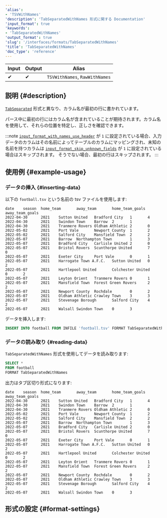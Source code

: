 ```yaml
---
'alias':
- 'TSVWithNames'
'description': 'TabSeparatedWithNames 形式に関する Documentation'
'input_format': true
'keywords':
- 'TabSeparatedWithNames'
'output_format': true
'slug': '/interfaces/formats/TabSeparatedWithNames'
'title': 'TabSeparatedWithNames'
'doc_type': 'reference'
---
```


| Input | Output | Alias                          |
|-------|--------|--------------------------------|
|     ✔    |     ✔     | `TSVWithNames`, `RawWithNames` |

## 説明 {#description}

[`TabSeparated`](./TabSeparated.md) 形式と異なり、カラム名が最初の行に書かれています。

パース中に最初の行にはカラム名が含まれていることが期待されます。カラム名を使用して、それらの位置を特定し、正しさを確認できます。

:::note
[`input_format_with_names_use_header`](../../../operations/settings/settings-formats.md/#input_format_with_names_use_header) が `1` に設定されている場合、入力データのカラムはその名前によってテーブルのカラムにマッピングされ、未知の名前を持つカラムは [`input_format_skip_unknown_fields`](../../../operations/settings/settings-formats.md/#input_format_skip_unknown_fields) が `1` に設定されている場合はスキップされます。
そうでない場合、最初の行はスキップされます。
:::

## 使用例 {#example-usage}

### データの挿入 {#inserting-data}

以下の `football.tsv` という名前の tsv ファイルを使用します:

```tsv
date    season  home_team       away_team       home_team_goals away_team_goals
2022-04-30      2021    Sutton United   Bradford City   1       4
2022-04-30      2021    Swindon Town    Barrow  2       1
2022-04-30      2021    Tranmere Rovers Oldham Athletic 2       0
2022-05-02      2021    Port Vale       Newport County  1       2
2022-05-02      2021    Salford City    Mansfield Town  2       2
2022-05-07      2021    Barrow  Northampton Town        1       3
2022-05-07      2021    Bradford City   Carlisle United 2       0
2022-05-07      2021    Bristol Rovers  Scunthorpe United       7       0
2022-05-07      2021    Exeter City     Port Vale       0       1
2022-05-07      2021    Harrogate Town A.F.C.   Sutton United   0       2
2022-05-07      2021    Hartlepool United       Colchester United       0       2
2022-05-07      2021    Leyton Orient   Tranmere Rovers 0       1
2022-05-07      2021    Mansfield Town  Forest Green Rovers     2       2
2022-05-07      2021    Newport County  Rochdale        0       2
2022-05-07      2021    Oldham Athletic Crawley Town    3       3
2022-05-07      2021    Stevenage Borough       Salford City    4       2
2022-05-07      2021    Walsall Swindon Town    0       3
```

データを挿入します:

```sql
INSERT INTO football FROM INFILE 'football.tsv' FORMAT TabSeparatedWithNames;
```

### データの読み取り {#reading-data}

`TabSeparatedWithNames` 形式を使用してデータを読み取ります:

```sql
SELECT *
FROM football
FORMAT TabSeparatedWithNames
```

出力はタブ区切り形式になります:

```tsv
date    season  home_team       away_team       home_team_goals away_team_goals
2022-04-30      2021    Sutton United   Bradford City   1       4
2022-04-30      2021    Swindon Town    Barrow  2       1
2022-04-30      2021    Tranmere Rovers Oldham Athletic 2       0
2022-05-02      2021    Port Vale       Newport County  1       2
2022-05-02      2021    Salford City    Mansfield Town  2       2
2022-05-07      2021    Barrow  Northampton Town        1       3
2022-05-07      2021    Bradford City   Carlisle United 2       0
2022-05-07      2021    Bristol Rovers  Scunthorpe United       7       0
2022-05-07      2021    Exeter City     Port Vale       0       1
2022-05-07      2021    Harrogate Town A.F.C.   Sutton United   0       2
2022-05-07      2021    Hartlepool United       Colchester United       0       2
2022-05-07      2021    Leyton Orient   Tranmere Rovers 0       1
2022-05-07      2021    Mansfield Town  Forest Green Rovers     2       2
2022-05-07      2021    Newport County  Rochdale        0       2
2022-05-07      2021    Oldham Athletic Crawley Town    3       3
2022-05-07      2021    Stevenage Borough       Salford City    4       2
2022-05-07      2021    Walsall Swindon Town    0       3
```

## 形式の設定 {#format-settings}
